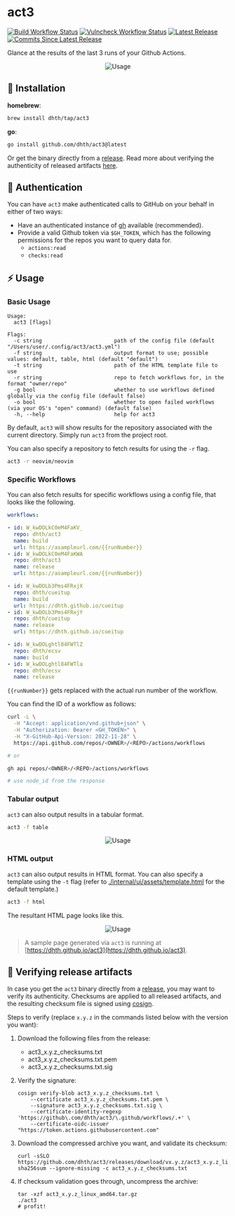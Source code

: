 # act3

[![Build Workflow Status](https://img.shields.io/github/actions/workflow/status/dhth/act3/build.yml?style=flat-square)](https://github.com/dhth/act3/actions/workflows/build.yml)
[![Vulncheck Workflow Status](https://img.shields.io/github/actions/workflow/status/dhth/act3/vulncheck.yml?style=flat-square&label=vulncheck)](https://github.com/dhth/act3/actions/workflows/vulncheck.yml)
[![Latest Release](https://img.shields.io/github/release/dhth/act3.svg?style=flat-square)](https://github.com/dhth/act3/releases/latest)
[![Commits Since Latest Release](https://img.shields.io/github/commits-since/dhth/act3/latest?style=flat-square)](https://github.com/dhth/act3/releases)

Glance at the results of the last 3 runs of your Github Actions.

<p align="center">
  <img src="https://tools.dhruvs.space/images/act3/act3-1.png" alt="Usage" />
</p>

💾 Installation
---

**homebrew**:

```sh
brew install dhth/tap/act3
```

**go**:

```sh
go install github.com/dhth/act3@latest
```

Or get the binary directly from a [release][2]. Read more about verifying the
authenticity of released artifacts [here](#-verifying-release-artifacts).

🔑 Authentication
---

You can have `act3` make authenticated calls to GitHub on your behalf in either
of two ways:

- Have an authenticated instance of [gh](https://github.com/cli/cli) available
    (recommended).
- Provide a valid Github token via `$GH_TOKEN`, which has the following
    permissions for the repos you want to query data for.
    - `actions:read`
    - `checks:read`

⚡️ Usage
---

### Basic Usage

```text
Usage:
  act3 [flags]

Flags:
  -c string                       path of the config file (default "/Users/user/.config/act3/act3.yml")
  -f string                       output format to use; possible values: default, table, html (default "default")
  -t string                       path of the HTML template file to use
  -r string                       repo to fetch workflows for, in the format "owner/repo"
  -g bool                         whether to use workflows defined globally via the config file (default false)
  -o bool                         whether to open failed workflows (via your OS's "open" command) (default false)
  -h, --help                      help for act3
```

By default, `act3` will show results for the repository associated with the
current directory. Simply run `act3` from the project root.

You can also specify a repository to fetch results for using the `-r` flag.

```bash
act3 -r neovim/neovim
```

### Specific Workflows

You can also fetch results for specific workflows using a config file, that
looks like the following.

```yaml
workflows:

- id: W_kwDOLkC0eM4FaKV_
  repo: dhth/act3
  name: build
  url: https://asampleurl.com/{{runNumber}}
- id: W_kwDOLkC0eM4FaKWA
  repo: dhth/act3
  name: release
  url: https://asampleurl.com/{{runNumber}}

- id: W_kwDOLb3Pms4FRxjX
  repo: dhth/cueitup
  name: build
  url: https://dhth.github.io/cueitup
- id: W_kwDOLb3Pms4FRxjY
  repo: dhth/cueitup
  name: release
  url: https://dhth.github.io/cueitup

- id: W_kwDOLghtl84FWTlZ
  repo: dhth/ecsv
  name: build
- id: W_kwDOLghtl84FWTla
  repo: dhth/ecsv
  name: release
```

`{{runNumber}}` gets replaced with the actual run number of the workflow.

You can find the ID of a workflow as follows:

```bash
curl -L \
  -H "Accept: application/vnd.github+json" \
  -H "Authorization: Bearer <GH_TOKEN>" \
  -H "X-GitHub-Api-Version: 2022-11-28" \
  https://api.github.com/repos/<OWNER>/<REPO>/actions/workflows

# or

gh api repos/<OWNER>/<REPO>/actions/workflows

# use node_id from the response
```

### Tabular output

`act3` can also output results in a tabular format.

```bash
act3 -f table
```

<p align="center">
  <img src="https://tools.dhruvs.space/images/act3/act3-2.png" alt="Usage" />
</p>

### HTML output

`act3` can also output results in HTML format. You can also specify a template
using the `-t` flag (refer to
[./internal/ui/assets/template.html](./internal/ui/assets/template.html) for the
default template.)

```bash
act3 -f html
```

The resultant HTML page looks like this.

<p align="center">
  <img src="https://tools.dhruvs.space/images/act3/act3-html-1.png" alt="Usage" />
</p>

> A sample page generated via `act3` is running at
> [https://dhth.github.io/act3](https://dhth.github.io/act3).

🔐 Verifying release artifacts
---

In case you get the `act3` binary directly from a [release][2], you may want to
verify its authenticity. Checksums are applied to all released artifacts, and
the resulting checksum file is signed using
[cosign](https://docs.sigstore.dev/cosign/installation/).

Steps to verify (replace `x.y.z` in the commands listed below with the version
you want):

1. Download the following files from the release:

   - act3_x.y.z_checksums.txt
   - act3_x.y.z_checksums.txt.pem
   - act3_x.y.z_checksums.txt.sig

2. Verify the signature:

   ```shell
   cosign verify-blob act3_x.y.z_checksums.txt \
       --certificate act3_x.y.z_checksums.txt.pem \
       --signature act3_x.y.z_checksums.txt.sig \
       --certificate-identity-regexp 'https://github\.com/dhth/act3/\.github/workflows/.+' \
       --certificate-oidc-issuer "https://token.actions.githubusercontent.com"
   ```

3. Download the compressed archive you want, and validate its checksum:

   ```shell
   curl -sSLO https://github.com/dhth/act3/releases/download/vx.y.z/act3_x.y.z_linux_amd64.tar.gz
   sha256sum --ignore-missing -c act3_x.y.z_checksums.txt
   ```

3. If checksum validation goes through, uncompress the archive:

   ```shell
   tar -xzf act3_x.y.z_linux_amd64.tar.gz
   ./act3
   # profit!
   ```

[2]: https://github.com/dhth/act3/releases

